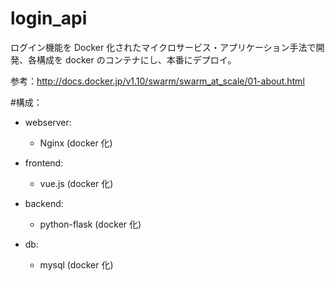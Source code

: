 # login_api

ログイン機能を  Docker 化されたマイクロサービス・アプリケーション手法で開発、各構成を docker のコンテナにし、本番にデプロイ。

参考：http://docs.docker.jp/v1.10/swarm/swarm_at_scale/01-about.html

#構成：
- webserver:

  - Nginx (docker 化)

- frontend:

  - vue.js (docker 化)

- backend:

  - python-flask (docker 化)

- db:
  - mysql (docker 化)
